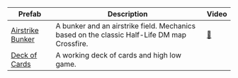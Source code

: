 | Prefab | Description | Video |
| --- | --- | --- |
| [Airstrike Bunker](https://www.halowaypoint.com/halo-infinite/ugc/prefabs/a681db9c-1e55-44ab-a24c-f3879414424c) | A bunker and an airstrike field. Mechanics based on the classic Half-Life DM map Crossfire. | [🎥](https://www.youtube.com/watch?v=7cP471Pjq4Q)
| [Deck of Cards](https://www.halowaypoint.com/halo-infinite/ugc/maps/f6c81368-6c2a-438c-862f-8817344d7cc3) | A working deck of cards and high low game. | | [🎥](https://www.youtube.com/watch?v=YftEUOVNZpw)

